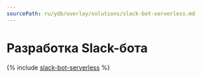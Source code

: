 ```yaml
---
sourcePath: ru/ydb/overlay/solutions/slack-bot-serverless.md
---
```

# Разработка Slack-бота

{% include [slack-bot-serverless](../../_includes/slack-bot-serverless.md) %}